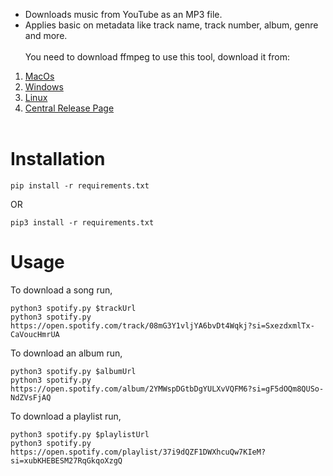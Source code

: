 - Downloads music from YouTube as an MP3 file.
- Applies basic on metadata like track name, track number, album, genre and more.
  <br><br>
  You need to download ffmpeg to use this tool, download it from:

1. [MacOs](https://evermeet.cx/ffmpeg/)
2. [Windows](https://www.gyan.dev/ffmpeg/builds/)
3. [Linux](https://johnvansickle.com/ffmpeg/)
4. [Central Release Page](https://ffmpeg.org/download.html)
   <br><br>

# Installation

```
pip install -r requirements.txt
```

OR

```
pip3 install -r requirements.txt
```

# Usage

To download a song run,

    python3 spotify.py $trackUrl
    python3 spotify.py https://open.spotify.com/track/08mG3Y1vljYA6bvDt4Wqkj?si=SxezdxmlTx-CaVoucHmrUA

To download an album run,

    python3 spotify.py $albumUrl
    python3 spotify.py https://open.spotify.com/album/2YMWspDGtbDgYULXvVQFM6?si=gF5dOQm8QUSo-NdZVsFjAQ

To download a playlist run,

    python3 spotify.py $playlistUrl
    python3 spotify.py https://open.spotify.com/playlist/37i9dQZF1DWXhcuQw7KIeM?si=xubKHEBESM27RqGkqoXzgQ
